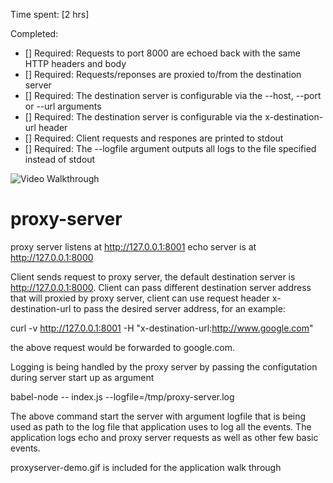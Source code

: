 Time spent: [2 hrs]

Completed:

* [] Required: Requests to port 8000 are echoed back with the same HTTP headers and body
* [] Required: Requests/reponses are proxied to/from the destination server
* [] Required: The destination server is configurable via the --host, --port or --url arguments
* [] Required: The destination server is configurable via the x-destination-url header
* [] Required: Client requests and respones are printed to stdout
* [] Required: The --logfile argument outputs all logs to the file specified instead of stdout

![Video Walkthrough](proxyserver-demo.gif)

# proxy-server
proxy server listens at http://127.0.0.1:8001
echo server is at http://127.0.0.1:8000

Client sends request to proxy server, the default destination server is http://127.0.0.1:8000. Client can pass different destination server address that will proxied by proxy server, client can use request header x-destination-url to pass the desired server address, for an example:

curl -v http://127.0.0.1:8001 -H "x-destination-url:http://www.google.com"

the above request would be forwarded to google.com.

Logging is being handled by the proxy server by passing the configutation during server start up as argument

babel-node -- index.js --logfile=/tmp/proxy-server.log

The above command start the server with argument logfile that is being used as path to the log file that application uses to log all the events. The application logs echo and proxy server requests as well as other few basic events.

proxyserver-demo.gif is included for the application walk through







